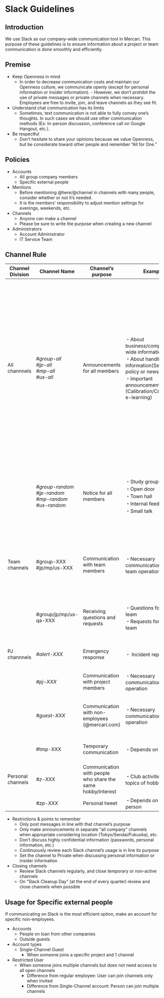 # Slack Guidelines

## Introduction
We use Slack as our company-wide communication tool in Mercari. This purpose of these guidelines is to ensure information about a  project or team communication is done smoothly and efficiently.

## Premise
- Keep Openness in mind
    - In order to decrease communication costs and maintain our Openness culture, we communicate openly (except for personal information or insider information). - However, we don’t prohibit the use of private messages or private channels when necessary. Employees are free to invite, join, and leave channels as they see fit.
- Understand chat communication has its limits
    - Sometimes, text communication is not able to fully convey one’s thoughts. In such cases we should use other communication methods (Ex: In-person discussion, conference call on Google Hangout, etc.).
- Be respectful
    - Don’t hesitate to share your opinions because we value Openness, but be considerate toward other people and remember “All for One.”

## Policies
- Accounts
    - All group company members 
    - Specific external people
- Mentions
    - Before mentioning @here/@channel in channels with many people, consider whether or not it’s needed.
    - It is the members' responsibility to adjust mention settings for evenings, weekends, etc. 
- Channels
    - Anyone can make a channel
    - Please be sure to write the purpose when creating a new channel
- Administrators
    - Account Administrator
    - IT Service Team

## Channel Rule

|  **Channel Division** | **Channel Name** | **Channel’s purpose** | **Example** | **Attention** |
| --- | --- | --- | --- | --- |
|  All channnels | *#group-all<br/>#jp-all<br/>#mp-all<br/>#us-all* | Announcements for all members | ・About business/company-wide information<br/>・About handling information(Security policy or news)<br/>・Important announcements (Calibration/Compliance e-learning) | ・Must write in JP&EN (exception: CS-based information) without posting the English translation inside the thread.<br/>・Must add it to Merportal TODO list after the announcement (no need to post a reminder anymore)<br/>・When all members must take action, mention @here<br/>・Use specific location-all channels if the announcement does not impact the whole group/company. |
|   | *#group-random<br/>#jp-random<br/>#mp-random<br/>#us-random* | Notice for all members | ・Study group<br/>・Open door<br/>・Town hall<br/>・Internal feedback<br/>・Small talk | ・Notice must be in JP&EN (exception: CS-based information)<br/>・Use specific location-all channels if the announcement does not impact the whole group/company |
|  Team channels | #group-XXX<br/>#jp/mp/us-XXX | Communication with team members | ・Necessary communication for team operation | ・When the information impacts the company, post to group channel<br/>・JP means Mercari JP as an organization |
|   | #group/jp/mp/us-qa-XXX | Receiving questions and requests | ・Questions for one’s team<br/>・Requests for one’s team | ・When questions don’t contain personal information, use QA channel not DM |
|  PJ channnels | *#alert-XXX* | Emergency response | ・ Incident report | ・Don’t use thread in #alert-incident-report |
|   | *#pj-XXX* | Communication with project members | ・Necessary communication for PJ operation | ・When PJ is finished done, archive the channel |
|   | *#guest-XXX* | Communication with non-employees (@mercari.com) | ・Necessary communication for PJ operation | ・Keep in mind there are non-employees in the channel when posting messages |
|   | #tmp-XXX | Temporary communication | ・Depends on the case | ・When the project is finished, archive the channel |
|  Personal channels | *#z-XXX* | Communication with people who share the same hobby/interest | ・Club activities and topics of hobby | ・Nothing |
|   | *#zp-XXX* | Personal tweet | ・Depends on each person | ・Nothing |

- Restrictions & points to remember
    - Only post messages in line with that channel’s purpose
    - Only make announcements in separate “all company” channels when appropriate considering location (Tokyo/Sendai/Fukuoka), etc.
    - Don’t discuss highly confidential information (passwords, personal information, etc.)
    - Continuously review each Slack channel’s usage is in line its purpose 
    - Set the channel to Private when discussing personal information or insider information 
- Closing channels
    - Review Slack channels regularly, and close temporary or non-active channels
    - On ”Slack Cleanup Day” (at the end of every quarter) review and close channels when possible

## Usage for Specific external people
If communicating on Slack is the most efficient option, make an account for specific non-employees. 
- Accounts
    - People on loan from other companies
    - Outside guests
- Account types
    - Single-Channel Guest
        - When someone joins a specific project and 1 channel
- Restricted User
    - When someone joins multiple channels but does not need access to all open channels
        - Difference from regular employee: User can join channels only when invited
        - Difference from Single-Channel account: Person can join multiple channels
